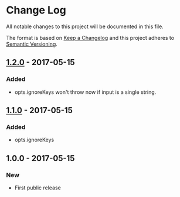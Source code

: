 # Change Log
All notable changes to this project will be documented in this file.

The format is based on [Keep a Changelog](http://keepachangelog.com/)
and this project adheres to [Semantic Versioning](http://semver.org/).

## [1.2.0] - 2017-05-15
### Added
- opts.ignoreKeys won't throw now if input is a single string.

## [1.1.0] - 2017-05-15
### Added
- opts.ignoreKeys

## 1.0.0 - 2017-05-15
### New
- First public release

[1.1.0]: https://github.com/codsen/check-types-mini/compare/v1.0.1...v1.1.0
[1.2.0]: https://github.com/codsen/check-types-mini/compare/v1.1.0...v1.2.0
